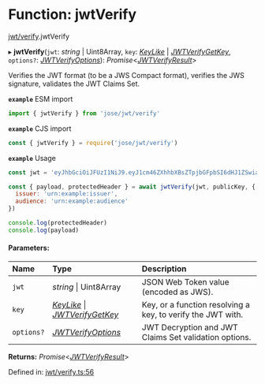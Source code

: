 # Function: jwtVerify

[jwt/verify](../modules/jwt_verify.md).jwtVerify

▸ **jwtVerify**(`jwt`: *string* \| Uint8Array, `key`: [*KeyLike*](../types/types.keylike.md) \| [*JWTVerifyGetKey*](../interfaces/jwt_verify.jwtverifygetkey.md), `options?`: [*JWTVerifyOptions*](../interfaces/jwt_verify.jwtverifyoptions.md)): *Promise*<[*JWTVerifyResult*](../interfaces/types.jwtverifyresult.md)\>

Verifies the JWT format (to be a JWS Compact format), verifies the JWS signature, validates the JWT Claims Set.

**`example`** ESM import
```js
import { jwtVerify } from 'jose/jwt/verify'
```

**`example`** CJS import
```js
const { jwtVerify } = require('jose/jwt/verify')
```

**`example`** Usage
```js
const jwt = 'eyJhbGciOiJFUzI1NiJ9.eyJ1cm46ZXhhbXBsZTpjbGFpbSI6dHJ1ZSwiaWF0IjoxNjA0MzE1MDc0LCJpc3MiOiJ1cm46ZXhhbXBsZTppc3N1ZXIiLCJhdWQiOiJ1cm46ZXhhbXBsZTphdWRpZW5jZSJ9.hx1nOfAT5LlXuzu8O-bhjXBGpklWDt2EsHw7-MDn49NrnwvVsstNhEnkW2ddauB7eSikFtUNeumLpFI9CWDBsg'

const { payload, protectedHeader } = await jwtVerify(jwt, publicKey, {
  issuer: 'urn:example:issuer',
  audience: 'urn:example:audience'
})

console.log(protectedHeader)
console.log(payload)
```

#### Parameters:

Name | Type | Description |
:------ | :------ | :------ |
`jwt` | *string* \| Uint8Array | JSON Web Token value (encoded as JWS).   |
`key` | [*KeyLike*](../types/types.keylike.md) \| [*JWTVerifyGetKey*](../interfaces/jwt_verify.jwtverifygetkey.md) | Key, or a function resolving a key, to verify the JWT with.   |
`options?` | [*JWTVerifyOptions*](../interfaces/jwt_verify.jwtverifyoptions.md) | JWT Decryption and JWT Claims Set validation options.    |

**Returns:** *Promise*<[*JWTVerifyResult*](../interfaces/types.jwtverifyresult.md)\>

Defined in: [jwt/verify.ts:56](https://github.com/panva/jose/blob/main/src/jwt/verify.ts#L56)
